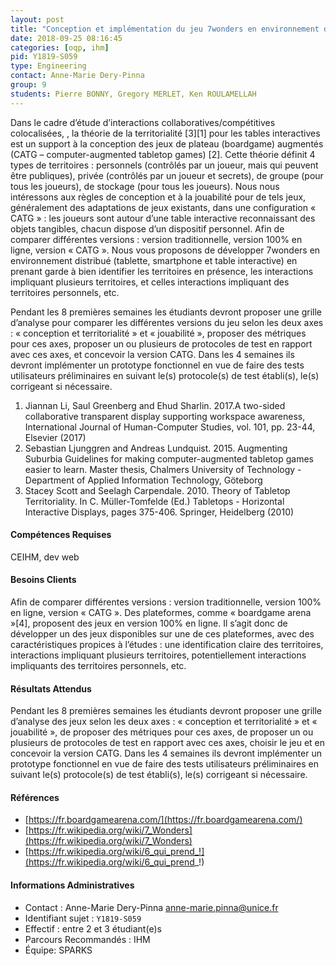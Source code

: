 ```yaml
---
layout: post
title: "Conception et implémentation du jeu 7wonders en environnement distribué avec une table tactile au centre"
date: 2018-09-25 08:16:45
categories: [oqp, ihm]
pid: Y1819-S059
type: Engineering
contact: Anne-Marie Dery-Pinna
group: 9
students: Pierre BONNY, Gregory MERLET, Ken ROULAMELLAH
---
```

       
Dans le cadre d’étude d’interactions collaboratives/compétitives colocalisées, , la théorie de la territorialité [3][1] pour les tables interactives est un support à la conception des jeux de plateau (boardgame) augmentés (CATG – computer-augmented tabletop games) [2]. Cette théorie définit 4 types de territoires : personnels (contrôlés par un joueur, mais qui peuvent être publiques), privée (contrôlés par un joueur et secrets), de groupe (pour tous les joueurs), de stockage (pour tous les joueurs). 
Nous nous intéressons aux règles de conception et à la jouabilité pour de tels jeux, généralement des adaptations de jeux existants, dans une configuration « CATG » : les joueurs sont autour d’une table interactive reconnaissant des objets tangibles, chacun dispose d’un dispositif personnel. 
Afin de comparer différentes versions : version traditionnelle, version 100% en ligne, version « CATG ».  Nous vous proposons de développer 7wonders en environnement distribué (tablette, smartphone et table interactive) en prenant garde à bien identifier les territoires en présence, les interactions impliquant plusieurs territoires, et celles interactions impliquant des territoires personnels, etc. 

Pendant les 8 premières semaines les étudiants devront proposer une grille d’analyse pour comparer les différentes versions du jeu  selon les deux axes : « conception et territorialité » et « jouabilité »,  proposer des métriques pour ces axes, proposer un ou plusieurs de protocoles de test en rapport avec ces axes, et concevoir la version CATG.
Dans les 4 semaines ils devront implémenter un prototype fonctionnel en vue de faire des tests utilisateurs préliminaires en suivant le(s) protocole(s) de test établi(s), le(s) corrigeant si nécessaire. 
1.	Jiannan Li, Saul Greenberg and Ehud Sharlin. 2017.A two-sided collaborative transparent display supporting workspace awareness, International Journal of Human-Computer Studies, vol. 101, pp. 23-44, Elsevier (2017)
2.	Sebastian Ljunggren and Andreas Lundquist. 2015. Augmenting Suburbia Guidelines for making computer-augmented tabletop games easier to learn. Master thesis, Chalmers University of Technology - Department of Applied Information Technology, Göteborg
3.	Stacey Scott and Seelagh Carpendale. 2010. Theory of Tabletop Territoriality. In C. Müller-Tomfelde (Ed.) Tabletops - Horizontal Interactive Displays, pages 375-406. Springer, Heidelberg (2010)

#### Compétences Requises
CEIHM, dev web



     

#### Besoins Clients
Afin de comparer différentes versions : version traditionnelle, version 100% en ligne, version « CATG ».  Des plateformes, comme « boardgame arena »[4], proposent des jeux en version 100% en ligne. Il s’agit donc de développer un des jeux disponibles sur une de ces plateformes, avec des caractéristiques propices à l’études : une identification claire des territoires, interactions impliquant plusieurs territoires, potentiellement interactions impliquants des territoires personnels, etc. 

#### Résultats Attendus
Pendant les 8 premières semaines les étudiants devront proposer une grille d’analyse des jeux selon les deux axes : « conception et territorialité » et « jouabilité », de proposer des métriques pour ces axes, de proposer un ou plusieurs de protocoles de test en rapport avec ces axes, choisir le jeu et en concevoir la version CATG.
Dans les 4 semaines ils devront implémenter un prototype fonctionnel en vue de faire des tests utilisateurs préliminaires en suivant le(s) protocole(s) de test établi(s), le(s) corrigeant si nécessaire. 


#### Références

  * [https://fr.boardgamearena.com/](https://fr.boardgamearena.com/)
  * [https://fr.wikipedia.org/wiki/7_Wonders](https://fr.wikipedia.org/wiki/7_Wonders)
  * [https://fr.wikipedia.org/wiki/6_qui_prend_!](https://fr.wikipedia.org/wiki/6_qui_prend_!)

#### Informations Administratives
  * Contact : Anne-Marie Dery-Pinna <anne-marie.pinna@unice.fr>
  * Identifiant sujet : `Y1819-S059`
  * Effectif : entre 2 et 3 étudiant(e)s
  * Parcours Recommandés : IHM
  * Équipe: SPARKS

     